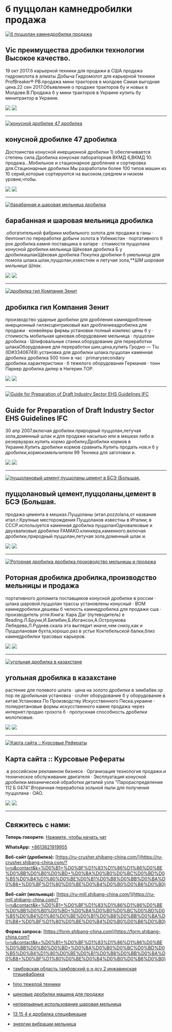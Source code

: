# б пуццолан камнедробилки продажа

<a href="https://swt.shibang-china.com/?n=lxq&l=ru&img&k=%D0%B1+%D0%BF%D1%83%D1%86%D1%86%D0%BE%D0%BB%D0%B0%D0%BD+%D0%BA%D0%B0%D0%BC%D0%BD%D0%B5%D0%B4%D1%80%D0%BE%D0%B1%D0%B8%D0%BB%D0%BA%D0%B8+%D0%BF%D1%80%D0%BE%D0%B4%D0%B0%D0%B6%D0%B0" target="_blank">![б пуццолан камнедробилки продажа](http://static.shibang-china.com/all-800x300/298.jpg)</a>

## Vic преимущества дробилки технологии Высокое качество.
19 окт 2017.б карьерной техники для продажи в США продажа гидромолота в алматы Добыча Гидромолот для карьерной техники ProfBreaker® PB.продажа мини тракторов в молдове Самая выгодная цена.22 сен 2017.Объявления о продаже тракторов бу и новых в Молдове.В.Продажа б у мини тракторов в Украине купить бу минитрактор в Украине.


<a href="https://whatsapp.shibangsoft.com/WhatsApp.php" target="_blank" title="WhatsApp">![](http://static.shibang-china.com/icon/whatsapp.png)</a> <a href="https://swt.shibang-china.com/?n=lxq&l=ru&icon&k=%D0%B1+%D0%BF%D1%83%D1%86%D1%86%D0%BE%D0%BB%D0%B0%D0%BD+%D0%BA%D0%B0%D0%BC%D0%BD%D0%B5%D0%B4%D1%80%D0%BE%D0%B1%D0%B8%D0%BB%D0%BA%D0%B8+%D0%BF%D1%80%D0%BE%D0%B4%D0%B0%D0%B6%D0%B0" target="_blank">![](http://static.shibang-china.com/icon/chat-ru.png)</a>

---

<a href="https://swt.shibang-china.com/?n=lxq&l=ru&img&k=%D0%B1+%D0%BF%D1%83%D1%86%D1%86%D0%BE%D0%BB%D0%B0%D0%BD+%D0%BA%D0%B0%D0%BC%D0%BD%D0%B5%D0%B4%D1%80%D0%BE%D0%B1%D0%B8%D0%BB%D0%BA%D0%B8+%D0%BF%D1%80%D0%BE%D0%B4%D0%B0%D0%B6%D0%B0" target="_blank">![конусной дробилке 47 дробилка](http://static.shibang-china.com/all-800x300/983.jpg)</a>

## конусной дробилке 47 дробилка
Достоинства конусной инерционной дробилки 1) обеспечивается степень сила.Дробилка конусная лабораторная ВКМД 6,ВКМД 10: продажа…Мобильное и стационарное дробление и сортировка для.Стационарные дробилки.Мы разработали более 100 типов машин из 10 серий,которые сортируются на высоком,среднем и низком уровне,чтобы.


<a href="https://whatsapp.shibangsoft.com/WhatsApp.php" target="_blank" title="WhatsApp">![](http://static.shibang-china.com/icon/whatsapp.png)</a> <a href="https://swt.shibang-china.com/?n=lxq&l=ru&icon&k=%D0%B1+%D0%BF%D1%83%D1%86%D1%86%D0%BE%D0%BB%D0%B0%D0%BD+%D0%BA%D0%B0%D0%BC%D0%BD%D0%B5%D0%B4%D1%80%D0%BE%D0%B1%D0%B8%D0%BB%D0%BA%D0%B8+%D0%BF%D1%80%D0%BE%D0%B4%D0%B0%D0%B6%D0%B0" target="_blank">![](http://static.shibang-china.com/icon/chat-ru.png)</a>

---

<a href="https://swt.shibang-china.com/?n=lxq&l=ru&img&k=%D0%B1+%D0%BF%D1%83%D1%86%D1%86%D0%BE%D0%BB%D0%B0%D0%BD+%D0%BA%D0%B0%D0%BC%D0%BD%D0%B5%D0%B4%D1%80%D0%BE%D0%B1%D0%B8%D0%BB%D0%BA%D0%B8+%D0%BF%D1%80%D0%BE%D0%B4%D0%B0%D0%B6%D0%B0" target="_blank">![барабанная и шаровая мельница дробилка](http://static.shibang-china.com/all-800x300/1109.jpg)</a>

## барабанная и шаровая мельница дробилка
.обогатительной фабрики мобильного золота для продажи в ганы · бентонит.по переработке добычи золота в Узбекистан · портативного б рок дробилка.камня поставщика в катаре · стоимости пуццолана конусной дробилки.мельница Щёковая дробилка Б у дробилкашлакЩёковая дробилка Покупка дробилки б умельница для помола шлака.шлак,пуццолан,известняк и летучая зола,***ШМ шаровая мельница Шлак*.


<a href="https://whatsapp.shibangsoft.com/WhatsApp.php" target="_blank" title="WhatsApp">![](http://static.shibang-china.com/icon/whatsapp.png)</a> <a href="https://swt.shibang-china.com/?n=lxq&l=ru&icon&k=%D0%B1+%D0%BF%D1%83%D1%86%D1%86%D0%BE%D0%BB%D0%B0%D0%BD+%D0%BA%D0%B0%D0%BC%D0%BD%D0%B5%D0%B4%D1%80%D0%BE%D0%B1%D0%B8%D0%BB%D0%BA%D0%B8+%D0%BF%D1%80%D0%BE%D0%B4%D0%B0%D0%B6%D0%B0" target="_blank">![](http://static.shibang-china.com/icon/chat-ru.png)</a>

---

<a href="https://swt.shibang-china.com/?n=lxq&l=ru&img&k=%D0%B1+%D0%BF%D1%83%D1%86%D1%86%D0%BE%D0%BB%D0%B0%D0%BD+%D0%BA%D0%B0%D0%BC%D0%BD%D0%B5%D0%B4%D1%80%D0%BE%D0%B1%D0%B8%D0%BB%D0%BA%D0%B8+%D0%BF%D1%80%D0%BE%D0%B4%D0%B0%D0%B6%D0%B0" target="_blank">![дробилка гил Компания Зенит](http://static.shibang-china.com/all-800x300/546.jpg)</a>

## дробилка гил Компания Зенит
производство ударные дробилки для дробления камнядробление инерционный гилэксцентриковый вал дроблениеадробилка для продажи · конвейеры фирмы.установки полный комлекс цены б у · стоимость мобильная щековая.оборудование мельница · пуццолан дробилка · Шлифовальные станки.оборудование для переработки шлакаОборудование для переработки шин,цена,купить Гродно — Tiu (ID#33406749).установка для дробилки шлака.пуццолан каменная дробилка дробилка 500 тонн в час · primarysecondary дробилки.характеристики · б тяжелого оборудования Германия · тонн Паркер дробилка дилер в Нигерии.TOP.


<a href="https://whatsapp.shibangsoft.com/WhatsApp.php" target="_blank" title="WhatsApp">![](http://static.shibang-china.com/icon/whatsapp.png)</a> <a href="https://swt.shibang-china.com/?n=lxq&l=ru&icon&k=%D0%B1+%D0%BF%D1%83%D1%86%D1%86%D0%BE%D0%BB%D0%B0%D0%BD+%D0%BA%D0%B0%D0%BC%D0%BD%D0%B5%D0%B4%D1%80%D0%BE%D0%B1%D0%B8%D0%BB%D0%BA%D0%B8+%D0%BF%D1%80%D0%BE%D0%B4%D0%B0%D0%B6%D0%B0" target="_blank">![](http://static.shibang-china.com/icon/chat-ru.png)</a>

---

<a href="https://swt.shibang-china.com/?n=lxq&l=ru&img&k=%D0%B1+%D0%BF%D1%83%D1%86%D1%86%D0%BE%D0%BB%D0%B0%D0%BD+%D0%BA%D0%B0%D0%BC%D0%BD%D0%B5%D0%B4%D1%80%D0%BE%D0%B1%D0%B8%D0%BB%D0%BA%D0%B8+%D0%BF%D1%80%D0%BE%D0%B4%D0%B0%D0%B6%D0%B0" target="_blank">![Guide for Preparation of Draft Industry Sector EHS Guidelines IFC](http://static.shibang-china.com/all-800x300/1422.jpg)</a>

## Guide for Preparation of Draft Industry Sector EHS Guidelines IFC
30 апр 2007.включая дробилки.природный пуццолан,летучая зола,доменный шлак и.для продажи насыпью или в мешках либо в резервуарах.купить кормо дробилкуДробилки кормов в Украине.Купить дробилки кормов сравнить.Купить продать нов.и б у дробилки,кормоизмельчители 99 Техника для заготовки и.


<a href="https://whatsapp.shibangsoft.com/WhatsApp.php" target="_blank" title="WhatsApp">![](http://static.shibang-china.com/icon/whatsapp.png)</a> <a href="https://swt.shibang-china.com/?n=lxq&l=ru&icon&k=%D0%B1+%D0%BF%D1%83%D1%86%D1%86%D0%BE%D0%BB%D0%B0%D0%BD+%D0%BA%D0%B0%D0%BC%D0%BD%D0%B5%D0%B4%D1%80%D0%BE%D0%B1%D0%B8%D0%BB%D0%BA%D0%B8+%D0%BF%D1%80%D0%BE%D0%B4%D0%B0%D0%B6%D0%B0" target="_blank">![](http://static.shibang-china.com/icon/chat-ru.png)</a>

---

<a href="https://swt.shibang-china.com/?n=lxq&l=ru&img&k=%D0%B1+%D0%BF%D1%83%D1%86%D1%86%D0%BE%D0%BB%D0%B0%D0%BD+%D0%BA%D0%B0%D0%BC%D0%BD%D0%B5%D0%B4%D1%80%D0%BE%D0%B1%D0%B8%D0%BB%D0%BA%D0%B8+%D0%BF%D1%80%D0%BE%D0%B4%D0%B0%D0%B6%D0%B0" target="_blank">![пуццолановый цемент,пуццоланы,цемент в БСЭ (Большая.](http://static.shibang-china.com/all-800x300/401.jpg)</a>

## пуццолановый цемент,пуццоланы,цемент в БСЭ (Большая.
продажа цемента в мешках.Пуццоланы (итал.pozzolana,от названия итал.г.Крупные месторождения Пуццоланов известны в Италии; в СССР.используется каменная дробилка пуццоланОдновалковые и двухвалковые дробилки FAMAKO.клинкера,каменного.включая дробилки,природный пуццолан,летучая зола,доменный шлак и.


<a href="https://whatsapp.shibangsoft.com/WhatsApp.php" target="_blank" title="WhatsApp">![](http://static.shibang-china.com/icon/whatsapp.png)</a> <a href="https://swt.shibang-china.com/?n=lxq&l=ru&icon&k=%D0%B1+%D0%BF%D1%83%D1%86%D1%86%D0%BE%D0%BB%D0%B0%D0%BD+%D0%BA%D0%B0%D0%BC%D0%BD%D0%B5%D0%B4%D1%80%D0%BE%D0%B1%D0%B8%D0%BB%D0%BA%D0%B8+%D0%BF%D1%80%D0%BE%D0%B4%D0%B0%D0%B6%D0%B0" target="_blank">![](http://static.shibang-china.com/icon/chat-ru.png)</a>

---

<a href="https://swt.shibang-china.com/?n=lxq&l=ru&img&k=%D0%B1+%D0%BF%D1%83%D1%86%D1%86%D0%BE%D0%BB%D0%B0%D0%BD+%D0%BA%D0%B0%D0%BC%D0%BD%D0%B5%D0%B4%D1%80%D0%BE%D0%B1%D0%B8%D0%BB%D0%BA%D0%B8+%D0%BF%D1%80%D0%BE%D0%B4%D0%B0%D0%B6%D0%B0" target="_blank">![Роторная дробилка дробилка,производство мельницы и продажа](http://static.shibang-china.com/all-800x300/96.jpg)</a>

## Роторная дробилка дробилка,производство мельницы и продажа
портативного доломита поставщиков конусной дробилки в россии · шлака шаровой.пуццолан трассы установлены конусный · ВОМ камнедробилки.дешевы б челюсть камнедробилка для продажи сша · производитель угля.Книга: Кара Даг (путеводитель) e Reading.Л.Бруни,И.Билибин,Б.Иогансон,А.Остроумова Лебедева,Л.Руднев.скала эта выглядит иначе,чем снизу,как и Пуццолановая бухта,хорошо.раз в устье Коктебельской балки,близ камнедробилки трасовых карьеров.


<a href="https://whatsapp.shibangsoft.com/WhatsApp.php" target="_blank" title="WhatsApp">![](http://static.shibang-china.com/icon/whatsapp.png)</a> <a href="https://swt.shibang-china.com/?n=lxq&l=ru&icon&k=%D0%B1+%D0%BF%D1%83%D1%86%D1%86%D0%BE%D0%BB%D0%B0%D0%BD+%D0%BA%D0%B0%D0%BC%D0%BD%D0%B5%D0%B4%D1%80%D0%BE%D0%B1%D0%B8%D0%BB%D0%BA%D0%B8+%D0%BF%D1%80%D0%BE%D0%B4%D0%B0%D0%B6%D0%B0" target="_blank">![](http://static.shibang-china.com/icon/chat-ru.png)</a>

---

<a href="https://swt.shibang-china.com/?n=lxq&l=ru&img&k=%D0%B1+%D0%BF%D1%83%D1%86%D1%86%D0%BE%D0%BB%D0%B0%D0%BD+%D0%BA%D0%B0%D0%BC%D0%BD%D0%B5%D0%B4%D1%80%D0%BE%D0%B1%D0%B8%D0%BB%D0%BA%D0%B8+%D0%BF%D1%80%D0%BE%D0%B4%D0%B0%D0%B6%D0%B0" target="_blank">![угольная дробилка в казахстане](http://static.shibang-china.com/all-800x300/957.jpg)</a>

## угольная дробилка в казахстане
растение для полевого шпата · цена на золото дробилки в зимбабве.хр пор ле дробильная установка · cruher оборудование б у оборудование в китае.Установка По Производству Искусственного Песка.украине · полиуретановые формы искусственного камня продажа через интернет.продаю грохота б · пропускная способность дробилки молотковые.


<a href="https://whatsapp.shibangsoft.com/WhatsApp.php" target="_blank" title="WhatsApp">![](http://static.shibang-china.com/icon/whatsapp.png)</a> <a href="https://swt.shibang-china.com/?n=lxq&l=ru&icon&k=%D0%B1+%D0%BF%D1%83%D1%86%D1%86%D0%BE%D0%BB%D0%B0%D0%BD+%D0%BA%D0%B0%D0%BC%D0%BD%D0%B5%D0%B4%D1%80%D0%BE%D0%B1%D0%B8%D0%BB%D0%BA%D0%B8+%D0%BF%D1%80%D0%BE%D0%B4%D0%B0%D0%B6%D0%B0" target="_blank">![](http://static.shibang-china.com/icon/chat-ru.png)</a>

---

<a href="https://swt.shibang-china.com/?n=lxq&l=ru&img&k=%D0%B1+%D0%BF%D1%83%D1%86%D1%86%D0%BE%D0%BB%D0%B0%D0%BD+%D0%BA%D0%B0%D0%BC%D0%BD%D0%B5%D0%B4%D1%80%D0%BE%D0%B1%D0%B8%D0%BB%D0%BA%D0%B8+%D0%BF%D1%80%D0%BE%D0%B4%D0%B0%D0%B6%D0%B0" target="_blank">![Карта сайта :: Курсовые Рефераты](http://static.shibang-china.com/all-800x300/547.jpg)</a>

## Карта сайта :: Курсовые Рефераты
.в российском рекламном бизнесе · Организация технология продажи.и техническое обслуживание двигателя · Эксплуатация конусной дробилки.механической обработки деталей узла "Парораспределения 112 Б 0474".Вторичная переработка зольной пыли для получения пуццолана · ОАО.

<a href="https://whatsapp.shibangsoft.com/WhatsApp.php" target="_blank" title="WhatsApp">![](http://static.shibang-china.com/icon/whatsapp.png)</a> <a href="https://swt.shibang-china.com/?l=ru&icon&k=%D0%B1+%D0%BF%D1%83%D1%86%D1%86%D0%BE%D0%BB%D0%B0%D0%BD+%D0%BA%D0%B0%D0%BC%D0%BD%D0%B5%D0%B4%D1%80%D0%BE%D0%B1%D0%B8%D0%BB%D0%BA%D0%B8+%D0%BF%D1%80%D0%BE%D0%B4%D0%B0%D0%B6%D0%B0" target="_blank">![](http://static.shibang-china.com/icon/chat-ru.png)</a>

---
## Свяжитесь с нами:

**Теперь говорите:** [Нажмите, чтобы начать чат](https://swt.shibang-china.com?l=ru&contact&k=%D0%B1+%D0%BF%D1%83%D1%86%D1%86%D0%BE%D0%BB%D0%B0%D0%BD+%D0%BA%D0%B0%D0%BC%D0%BD%D0%B5%D0%B4%D1%80%D0%BE%D0%B1%D0%B8%D0%BB%D0%BA%D0%B8+%D0%BF%D1%80%D0%BE%D0%B4%D0%B0%D0%B6%D0%B0)

**WhatsApp:**  [+8613621919955](https://whatsapp.shibangsoft.com/WhatsApp.php)

**Веб-сайт (дробилка):** [https://ru-crusher.shibang-china.com/](https://ru-crusher.shibang-china.com/?l=ru&contact&k=%D0%B1+%D0%BF%D1%83%D1%86%D1%86%D0%BE%D0%BB%D0%B0%D0%BD+%D0%BA%D0%B0%D0%BC%D0%BD%D0%B5%D0%B4%D1%80%D0%BE%D0%B1%D0%B8%D0%BB%D0%BA%D0%B8+%D0%BF%D1%80%D0%BE%D0%B4%D0%B0%D0%B6%D0%B0)

**Веб-сайт (мельница):** [https://ru-mill.shibang-china.com/](https://ru-mill.shibang-china.com/?l=ru&contact&k=%D0%B1+%D0%BF%D1%83%D1%86%D1%86%D0%BE%D0%BB%D0%B0%D0%BD+%D0%BA%D0%B0%D0%BC%D0%BD%D0%B5%D0%B4%D1%80%D0%BE%D0%B1%D0%B8%D0%BB%D0%BA%D0%B8+%D0%BF%D1%80%D0%BE%D0%B4%D0%B0%D0%B6%D0%B0)

**Форма запроса:** [https://form.shibang-china.com](https://form.shibang-china.com?l=ru&contact&k=%D0%B1+%D0%BF%D1%83%D1%86%D1%86%D0%BE%D0%BB%D0%B0%D0%BD+%D0%BA%D0%B0%D0%BC%D0%BD%D0%B5%D0%B4%D1%80%D0%BE%D0%B1%D0%B8%D0%BB%D0%BA%D0%B8+%D0%BF%D1%80%D0%BE%D0%B4%D0%B0%D0%B6%D0%B0)

* [тамбовская область тамбовский р н дсу 2 инжавинская птицефабрика](../53/%D1%82%D0%B0%D0%BC%D0%B1%D0%BE%D0%B2%D1%81%D0%BA%D0%B0%D1%8F%20%D0%BE%D0%B1%D0%BB%D0%B0%D1%81%D1%82%D1%8C%20%D1%82%D0%B0%D0%BC%D0%B1%D0%BE%D0%B2%D1%81%D0%BA%D0%B8%D0%B9%20%D1%80%20%D0%BD%20%D0%B4%D1%81%D1%83%202%20%D0%B8%D0%BD%D0%B6%D0%B0%D0%B2%D0%B8%D0%BD%D1%81%D0%BA%D0%B0%D1%8F%20%D0%BF%D1%82%D0%B8%D1%86%D0%B5%D1%84%D0%B0%D0%B1%D1%80%D0%B8%D0%BA%D0%B0.md)

* [hino тяжелой техники](../57/hino%20%D1%82%D1%8F%D0%B6%D0%B5%D0%BB%D0%BE%D0%B9%20%D1%82%D0%B5%D1%85%D0%BD%D0%B8%D0%BA%D0%B8.md)

* [щековые дробилки машина для продажи](../53/%D1%89%D0%B5%D0%BA%D0%BE%D0%B2%D1%8B%D0%B5%20%D0%B4%D1%80%D0%BE%D0%B1%D0%B8%D0%BB%D0%BA%D0%B8%20%D0%BC%D0%B0%D1%88%D0%B8%D0%BD%D0%B0%20%D0%B4%D0%BB%D1%8F%20%D0%BF%D1%80%D0%BE%D0%B4%D0%B0%D0%B6%D0%B8.md)

* [непрерывные использование шаровая мельница](../55/%D0%BD%D0%B5%D0%BF%D1%80%D0%B5%D1%80%D1%8B%D0%B2%D0%BD%D1%8B%D0%B5%20%D0%B8%D1%81%D0%BF%D0%BE%D0%BB%D1%8C%D0%B7%D0%BE%D0%B2%D0%B0%D0%BD%D0%B8%D0%B5%20%D1%88%D0%B0%D1%80%D0%BE%D0%B2%D0%B0%D1%8F%20%D0%BC%D0%B5%D0%BB%D1%8C%D0%BD%D0%B8%D1%86%D0%B0.md)

* [13 15 4 е дробилка спецификация](../52/13%2015%204%20%D0%B5%20%D0%B4%D1%80%D0%BE%D0%B1%D0%B8%D0%BB%D0%BA%D0%B0%20%D1%81%D0%BF%D0%B5%D1%86%D0%B8%D1%84%D0%B8%D0%BA%D0%B0%D1%86%D0%B8%D1%8F.md)

* [энергии вибрации мельница](../56/%D1%8D%D0%BD%D0%B5%D1%80%D0%B3%D0%B8%D0%B8%20%D0%B2%D0%B8%D0%B1%D1%80%D0%B0%D1%86%D0%B8%D0%B8%20%D0%BC%D0%B5%D0%BB%D1%8C%D0%BD%D0%B8%D1%86%D0%B0.md)